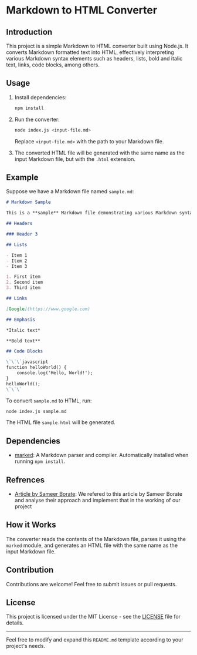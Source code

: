 # Markdown to HTML Converter

## Introduction
This project is a simple Markdown to HTML converter built using Node.js. It converts Markdown formatted text into HTML, effectively interpreting various Markdown syntax elements such as headers, lists, bold and italic text, links, code blocks, among others.

## Usage
1. Install dependencies:
   ```bash
   npm install
   ```

2. Run the converter:
   ```bash
   node index.js <input-file.md>
   ```

   Replace `<input-file.md>` with the path to your Markdown file.

3. The converted HTML file will be generated with the same name as the input Markdown file, but with the `.html` extension.

## Example
Suppose we have a Markdown file named `sample.md`:
```markdown
# Markdown Sample

This is a **sample** Markdown file demonstrating various Markdown syntax elements.

## Headers

### Header 3

## Lists

- Item 1
- Item 2
- Item 3

1. First item
2. Second item
3. Third item

## Links

[Google](https://www.google.com)

## Emphasis

*Italic text*

**Bold text**

## Code Blocks

\`\`\`javascript
function helloWorld() {
    console.log('Hello, World!');
}
helloWorld();
\`\`\`
```

To convert `sample.md` to HTML, run:
```bash
node index.js sample.md
```

The HTML file `sample.html` will be generated.

## Dependencies
- [marked](https://www.npmjs.com/package/marked): A Markdown parser and compiler. Automatically installed when running `npm install`.

## Refrences
- [Article by Sameer Borate](https://www.smashingmagazine.com/2019/04/nodejs-express-api-markdown-html/): We refered to this article by Sameer Borate and analyse their approach and implement that in the working of our project

## How it Works
The converter reads the contents of the Markdown file, parses it using the `marked` module, and generates an HTML file with the same name as the input Markdown file.

## Contribution
Contributions are welcome! Feel free to submit issues or pull requests.

## License
This project is licensed under the MIT License - see the [LICENSE](LICENSE) file for details.

---

Feel free to modify and expand this `README.md` template according to your project's needs.
